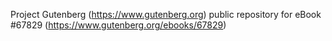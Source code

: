 Project Gutenberg (https://www.gutenberg.org) public repository for
eBook #67829 (https://www.gutenberg.org/ebooks/67829)
